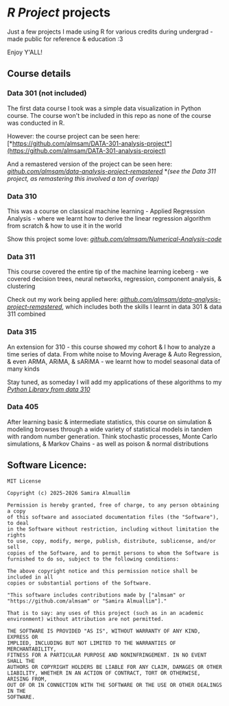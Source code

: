 # *R Project* projects

Just a few projects I made using R for various credits during undergrad - made public for reference & education :3

Enjoy Y'ALL!

## Course details

### Data 301 (not included)
The first data course I took was a simple data visualization in Python course. The course won't be included in this repo as none of the course was conducted in R.

However: the course project can be seen here: [*https://github.com/almsam/DATA-301-analysis-project*](https://github.com/almsam/DATA-301-analysis-project)

And a remastered version of the project can be seen here: [*github.com/almsam/data-analysis-project-remastered*](https://github.com/almsam/data-analysis-project-remastered)
**(see the Data 311 project, as remastering this involved a ton of overlap)*

### Data 310
This was a course on classical machine learning - Applied Regression Analysis - where we learnt how to derive the linear regression algorithm from scratch & how to use it in the world

Show this project some love: [*github.com/almsam/Numerical-Analysis-code*](https://github.com/almsam/Numerical-Analysis-code)

### Data 311
This course covered the entire tip of the machine learning iceberg - we covered decision trees, neural networks, regression, component analysis, & clustering

Check out my work being applied here: [*github.com/almsam/data-analysis-project-remastered*](https://github.com/almsam/data-analysis-project-remastered), which includes both the skills I learnt in data 301 & data 311 combined

### Data 315
An extension for 310 - this course showed my cohort & I how to analyze a time series of data. From white noise to Moving Average & Auto Regression, & even ARMA, ARiMA, & sARiMA - we learnt how to model seasonal data of many kinds

Stay tuned, as someday I will add my applications of these algorithms to my [*Python Library from data 310*](https://github.com/almsam/Numerical-Analysis-code)

### Data 405
After learning basic & intermediate statistics, this course on simulation & modeling browses through a wide variety of statistical models in tandem with random number generation. Think stochastic processes, Monte Carlo simulations, & Markov Chains - as well as poison & normal distributions


## Software Licence:

``` {text}
MIT License

Copyright (c) 2025-2026 Samira Almuallim

Permission is hereby granted, free of charge, to any person obtaining a copy
of this software and associated documentation files (the "Software"), to deal
in the Software without restriction, including without limitation the rights
to use, copy, modify, merge, publish, distribute, sublicense, and/or sell
copies of the Software, and to permit persons to whom the Software is
furnished to do so, subject to the following conditions:

The above copyright notice and this permission notice shall be included in all
copies or substantial portions of the Software.

"This software includes contributions made by ["almsam" or "https://github.com/almsam" or "Samira Almuallim"]."

That is to say: any uses of this project (such as in an academic environment) without attribution are not permitted.

THE SOFTWARE IS PROVIDED "AS IS", WITHOUT WARRANTY OF ANY KIND, EXPRESS OR
IMPLIED, INCLUDING BUT NOT LIMITED TO THE WARRANTIES OF MERCHANTABILITY,
FITNESS FOR A PARTICULAR PURPOSE AND NONINFRINGEMENT. IN NO EVENT SHALL THE
AUTHORS OR COPYRIGHT HOLDERS BE LIABLE FOR ANY CLAIM, DAMAGES OR OTHER
LIABILITY, WHETHER IN AN ACTION OF CONTRACT, TORT OR OTHERWISE, ARISING FROM,
OUT OF OR IN CONNECTION WITH THE SOFTWARE OR THE USE OR OTHER DEALINGS IN THE
SOFTWARE.

```
